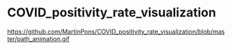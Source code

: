 # COVID_positivity_rate_visualization

https://github.com/MartinPons/COVID_positivity_rate_visualization/blob/master/path_animation.gif
